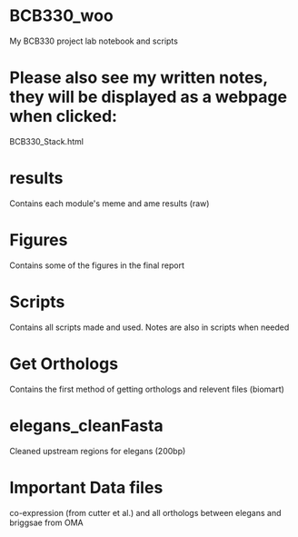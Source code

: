 # BCB330_woo
My BCB330 project lab notebook and scripts

# Please also see my written notes, they will be displayed as a webpage when clicked: 
BCB330_Stack.html

# results 
  Contains each module's meme and ame results (raw) 
  
# Figures
  Contains some of the figures in the final report
  
# Scripts
  Contains all scripts made and used. Notes are also in scripts when needed
 
# Get Orthologs 
  Contains the first method of getting orthologs and relevent files (biomart) 

# elegans_cleanFasta
  Cleaned upstream regions for elegans (200bp) 

# Important Data files
  co-expression (from cutter et al.) and all orthologs between elegans and briggsae from OMA

